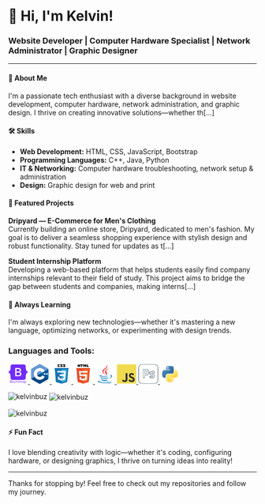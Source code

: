 # 👋 Hi, I'm Kelvin!

### Website Developer | Computer Hardware Specialist | Network Administrator | Graphic Designer

---

#### 🚀 About Me

I'm a passionate tech enthusiast with a diverse background in website development, computer hardware, network administration, and graphic design. I thrive on creating innovative solutions—whether th[...]

#### 🛠️ Skills

- **Web Development:** HTML, CSS, JavaScript, Bootstrap
- **Programming Languages:** C++, Java, Python
- **IT & Networking:** Computer hardware troubleshooting, network setup & administration
- **Design:** Graphic design for web and print

#### 💼 Featured Projects

**Dripyard — E-Commerce for Men's Clothing**  
Currently building an online store, Dripyard, dedicated to men's fashion. My goal is to deliver a seamless shopping experience with stylish design and robust functionality. Stay tuned for updates as t[...]

**Student Internship Platform**  
Developing a web-based platform that helps students easily find company internships relevant to their field of study. This project aims to bridge the gap between students and companies, making interns[...]

#### 🌱 Always Learning

I'm always exploring new technologies—whether it's mastering a new language, optimizing networks, or experimenting with design trends.

<!--
#### 📫 Connect with Me

Currently, I'm not active on social media. Stay tuned for updates!
-->
<h3 align="left">Languages and Tools:</h3>
<p align="left"> <a href="https://getbootstrap.com" target="_blank" rel="noreferrer"> <img src="https://raw.githubusercontent.com/devicons/devicon/master/icons/bootstrap/bootstrap-plain-wordmark.svg" alt="bootstrap" width="40" height="40"/> </a> <a href="https://www.w3schools.com/cpp/" target="_blank" rel="noreferrer"> <img src="https://raw.githubusercontent.com/devicons/devicon/master/icons/cplusplus/cplusplus-original.svg" alt="cplusplus" width="40" height="40"/> </a> <a href="https://www.w3schools.com/css/" target="_blank" rel="noreferrer"> <img src="https://raw.githubusercontent.com/devicons/devicon/master/icons/css3/css3-original-wordmark.svg" alt="css3" width="40" height="40"/> </a> <a href="https://www.w3.org/html/" target="_blank" rel="noreferrer"> <img src="https://raw.githubusercontent.com/devicons/devicon/master/icons/html5/html5-original-wordmark.svg" alt="html5" width="40" height="40"/> </a> <a href="https://www.java.com" target="_blank" rel="noreferrer"> <img src="https://raw.githubusercontent.com/devicons/devicon/master/icons/java/java-original.svg" alt="java" width="40" height="40"/> </a> <a href="https://developer.mozilla.org/en-US/docs/Web/JavaScript" target="_blank" rel="noreferrer"> <img src="https://raw.githubusercontent.com/devicons/devicon/master/icons/javascript/javascript-original.svg" alt="javascript" width="40" height="40"/> </a> <a href="https://www.photoshop.com/en" target="_blank" rel="noreferrer"> <img src="https://raw.githubusercontent.com/devicons/devicon/master/icons/photoshop/photoshop-line.svg" alt="photoshop" width="40" height="40"/> </a> <a href="https://www.python.org" target="_blank" rel="noreferrer"> <img src="https://raw.githubusercontent.com/devicons/devicon/master/icons/python/python-original.svg" alt="python" width="40" height="40"/> </a> </p>

<p><img align="left" src="https://github-readme-stats.vercel.app/api/top-langs?username=kelvinbuz&show_icons=true&locale=en&layout=compact" alt="kelvinbuz" /></p>

<p>&nbsp;<img align="center" src="https://github-readme-stats.vercel.app/api?username=kelvinbuz&show_icons=true&locale=en" alt="kelvinbuz" /></p>

<p><img align="center" src="https://github-readme-streak-stats.herokuapp.com/?user=kelvinbuz&" alt="kelvinbuz" /></p>


#### ⚡ Fun Fact

I love blending creativity with logic—whether it's coding, configuring hardware, or designing graphics, I thrive on turning ideas into reality!

---

Thanks for stopping by! Feel free to check out my repositories and follow my journey.
